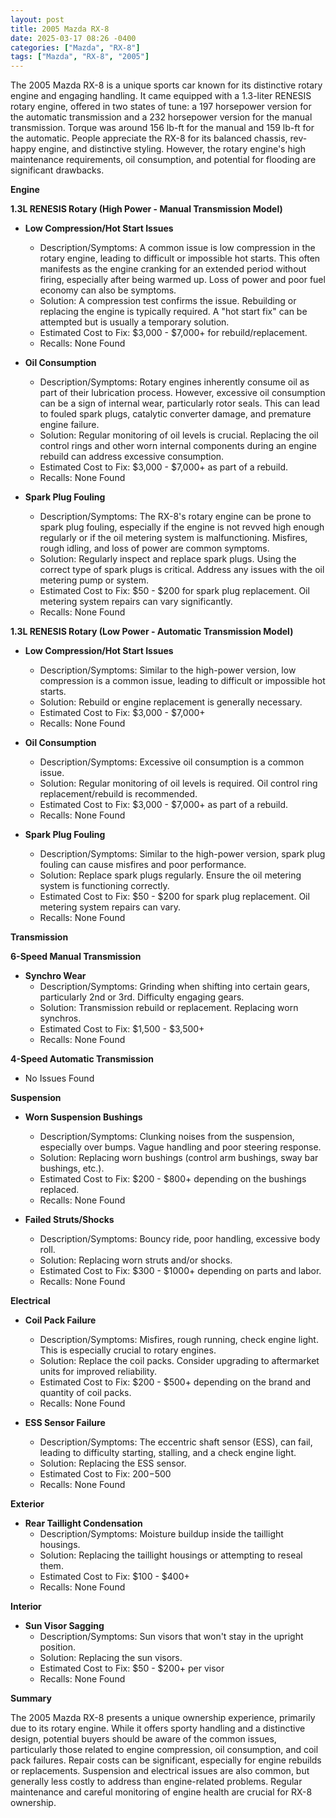 ```yaml
---
layout: post
title: 2005 Mazda RX-8
date: 2025-03-17 08:26 -0400
categories: ["Mazda", "RX-8"]
tags: ["Mazda", "RX-8", "2005"]
---
```

The 2005 Mazda RX-8 is a unique sports car known for its distinctive rotary engine and engaging handling. It came equipped with a 1.3-liter RENESIS rotary engine, offered in two states of tune: a 197 horsepower version for the automatic transmission and a 232 horsepower version for the manual transmission. Torque was around 156 lb-ft for the manual and 159 lb-ft for the automatic. People appreciate the RX-8 for its balanced chassis, rev-happy engine, and distinctive styling. However, the rotary engine's high maintenance requirements, oil consumption, and potential for flooding are significant drawbacks.

**Engine**

**1.3L RENESIS Rotary (High Power - Manual Transmission Model)**

* **Low Compression/Hot Start Issues**
    * Description/Symptoms: A common issue is low compression in the rotary engine, leading to difficult or impossible hot starts. This often manifests as the engine cranking for an extended period without firing, especially after being warmed up. Loss of power and poor fuel economy can also be symptoms.
    * Solution: A compression test confirms the issue. Rebuilding or replacing the engine is typically required. A "hot start fix" can be attempted but is usually a temporary solution.
    * Estimated Cost to Fix: $3,000 - $7,000+ for rebuild/replacement.
    * Recalls: None Found

* **Oil Consumption**
    * Description/Symptoms: Rotary engines inherently consume oil as part of their lubrication process. However, excessive oil consumption can be a sign of internal wear, particularly rotor seals. This can lead to fouled spark plugs, catalytic converter damage, and premature engine failure.
    * Solution: Regular monitoring of oil levels is crucial. Replacing the oil control rings and other worn internal components during an engine rebuild can address excessive consumption.
    * Estimated Cost to Fix: $3,000 - $7,000+ as part of a rebuild.
    * Recalls: None Found

* **Spark Plug Fouling**
    * Description/Symptoms: The RX-8's rotary engine can be prone to spark plug fouling, especially if the engine is not revved high enough regularly or if the oil metering system is malfunctioning. Misfires, rough idling, and loss of power are common symptoms.
    * Solution: Regularly inspect and replace spark plugs. Using the correct type of spark plugs is critical. Address any issues with the oil metering pump or system.
    * Estimated Cost to Fix: $50 - $200 for spark plug replacement. Oil metering system repairs can vary significantly.
    * Recalls: None Found

**1.3L RENESIS Rotary (Low Power - Automatic Transmission Model)**

* **Low Compression/Hot Start Issues**
    * Description/Symptoms: Similar to the high-power version, low compression is a common issue, leading to difficult or impossible hot starts.
    * Solution: Rebuild or engine replacement is generally necessary.
    * Estimated Cost to Fix: $3,000 - $7,000+
    * Recalls: None Found

* **Oil Consumption**
    * Description/Symptoms: Excessive oil consumption is a common issue.
    * Solution: Regular monitoring of oil levels is required. Oil control ring replacement/rebuild is recommended.
    * Estimated Cost to Fix: $3,000 - $7,000+ as part of a rebuild.
    * Recalls: None Found

* **Spark Plug Fouling**
    * Description/Symptoms: Similar to the high-power version, spark plug fouling can cause misfires and poor performance.
    * Solution: Replace spark plugs regularly. Ensure the oil metering system is functioning correctly.
    * Estimated Cost to Fix: $50 - $200 for spark plug replacement. Oil metering system repairs can vary.
    * Recalls: None Found

**Transmission**

**6-Speed Manual Transmission**

* **Synchro Wear**
    * Description/Symptoms: Grinding when shifting into certain gears, particularly 2nd or 3rd. Difficulty engaging gears.
    * Solution: Transmission rebuild or replacement. Replacing worn synchros.
    * Estimated Cost to Fix: $1,500 - $3,500+
    * Recalls: None Found

**4-Speed Automatic Transmission**

* No Issues Found

**Suspension**

* **Worn Suspension Bushings**
    * Description/Symptoms: Clunking noises from the suspension, especially over bumps. Vague handling and poor steering response.
    * Solution: Replacing worn bushings (control arm bushings, sway bar bushings, etc.).
    * Estimated Cost to Fix: $200 - $800+ depending on the bushings replaced.
    * Recalls: None Found

* **Failed Struts/Shocks**
    * Description/Symptoms: Bouncy ride, poor handling, excessive body roll.
    * Solution: Replacing worn struts and/or shocks.
    * Estimated Cost to Fix: $300 - $1000+ depending on parts and labor.
    * Recalls: None Found

**Electrical**

* **Coil Pack Failure**
    * Description/Symptoms: Misfires, rough running, check engine light. This is especially crucial to rotary engines.
    * Solution: Replace the coil packs. Consider upgrading to aftermarket units for improved reliability.
    * Estimated Cost to Fix: $200 - $500+ depending on the brand and quantity of coil packs.
    * Recalls: None Found

* **ESS Sensor Failure**
    * Description/Symptoms: The eccentric shaft sensor (ESS), can fail, leading to difficulty starting, stalling, and a check engine light.
    * Solution: Replacing the ESS sensor.
    * Estimated Cost to Fix: $200-$500
    * Recalls: None Found

**Exterior**

* **Rear Taillight Condensation**
    * Description/Symptoms: Moisture buildup inside the taillight housings.
    * Solution: Replacing the taillight housings or attempting to reseal them.
    * Estimated Cost to Fix: $100 - $400+
    * Recalls: None Found

**Interior**

* **Sun Visor Sagging**
    * Description/Symptoms: Sun visors that won't stay in the upright position.
    * Solution: Replacing the sun visors.
    * Estimated Cost to Fix: $50 - $200+ per visor
    * Recalls: None Found

**Summary**

The 2005 Mazda RX-8 presents a unique ownership experience, primarily due to its rotary engine. While it offers sporty handling and a distinctive design, potential buyers should be aware of the common issues, particularly those related to engine compression, oil consumption, and coil pack failures. Repair costs can be significant, especially for engine rebuilds or replacements. Suspension and electrical issues are also common, but generally less costly to address than engine-related problems. Regular maintenance and careful monitoring of engine health are crucial for RX-8 ownership.

